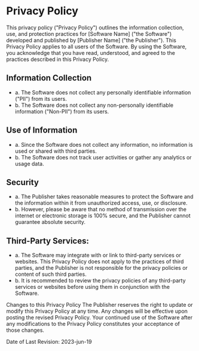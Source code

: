 # Privacy Policy

This privacy policy ("Privacy Policy") outlines the information collection, use, and protection practices for [Software Name] ("the Software") developed and published by [Publisher Name] ("the Publisher"). This Privacy Policy applies to all users of the Software. By using the Software, you acknowledge that you have read, understood, and agreed to the practices described in this Privacy Policy.

## Information Collection
- a. The Software does not collect any personally identifiable information ("PII") from its users.
- b. The Software does not collect any non-personally identifiable information ("Non-PII") from its users.

## Use of Information
- a. Since the Software does not collect any information, no information is used or shared with third parties.
- b. The Software does not track user activities or gather any analytics or usage data.

## Security
- a. The Publisher takes reasonable measures to protect the Software and the information within it from unauthorized access, use, or disclosure.
- b. However, please be aware that no method of transmission over the internet or electronic storage is 100% secure, and the Publisher cannot guarantee absolute security.

## Third-Party Services:
- a. The Software may integrate with or link to third-party services or websites. This Privacy Policy does not apply to the practices of third parties, and the Publisher is not responsible for the privacy policies or content of such third parties.
- b. It is recommended to review the privacy policies of any third-party services or websites before using them in conjunction with the Software.

Changes to this Privacy Policy
The Publisher reserves the right to update or modify this Privacy Policy at any time. Any changes will be effective upon posting the revised Privacy Policy. Your continued use of the Software after any modifications to the Privacy Policy constitutes your acceptance of those changes.

Date of Last Revision: 2023-jun-19
